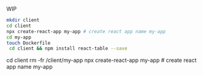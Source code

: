 WIP


<!-- https://reactjs.org/docs/create-a-new-react-app.html -->
<!-- https://www.youtube.com/watch?v=ISCiJmY1g2M -->
```bash
mkdir client
cd client
npx create-react-app my-app # create react app name my-app
cd my-app
touch Dockerfile
 cd client && npm install react-table --save
```

cd client
rm -fr /client/my-app
npx create-react-app my-app # create react app name my-app


